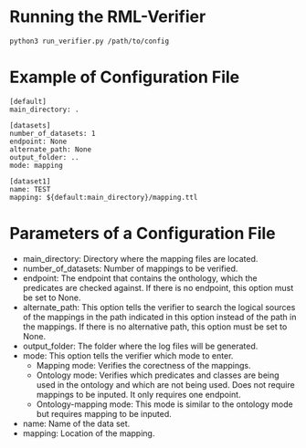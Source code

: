 # Running the RML-Verifier
```
python3 run_verifier.py /path/to/config
```

# Example of Configuration File
```
[default]
main_directory: .

[datasets]
number_of_datasets: 1
endpoint: None
alternate_path: None
output_folder: ..
mode: mapping

[dataset1]
name: TEST
mapping: ${default:main_directory}/mapping.ttl
```

# Parameters of a Configuration File
* main_directory: Directory where the mapping files are located.
* number_of_datasets: Number of mappings to be verified.
* endpoint: The endpoint that contains the onthology, which the predicates are checked against. If there is no endpoint, this option must be set to None.
* alternate_path: This option tells the verifier to search the logical sources of the mappings in the path indicated in this option instead of the path in the mappings. If there is no alternative path, this option must be set to None.
* output_folder: The folder where the log files will be generated.
* mode: This option tells the verifier which mode to enter. 
	* Mapping mode: Verifies the corectness of the mappings.
	* Ontology mode: Verifies which predicates and classes are being used in the ontology and which are not being used. Does not require mappings to be inputed. It only requires one endpoint.
	* Ontology-mapping mode: This mode is similar to the ontology mode but requires mapping to be inputed. 
* name: Name of the data set.
* mapping: Location of the mapping.